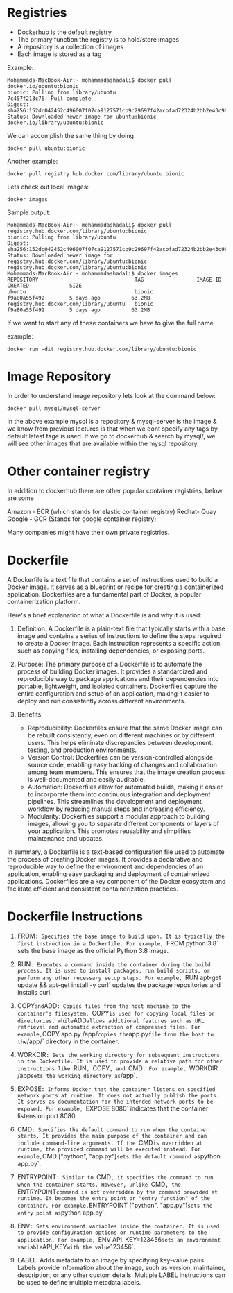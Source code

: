 # Registries

- Dockerhub is the default registry
- The primary function the registry is to hold/store images
- A repository is a collection of images
- Each image is stored as a tag

Example:

```
Mohammads-MacBook-Air:~ mohammadashadali$ docker pull docker.io/ubuntu:bionic
bionic: Pulling from library/ubuntu
7c457f213c76: Pull complete 
Digest: sha256:152dc042452c496007f07ca9127571cb9c29697f42acbfad72324b2bb2e43c98
Status: Downloaded newer image for ubuntu:bionic
docker.io/library/ubuntu:bionic
```

We can accomplish the same thing by doing 
```
docker pull ubuntu:bionic
```

Another example:

```
docker pull registry.hub.docker.com/library/ubuntu:bionic
```

Lets check out local images:

```
docker images
```

Sample output:

```
Mohammads-MacBook-Air:~ mohammadashadali$ docker pull registry.hub.docker.com/library/ubuntu:bionic
bionic: Pulling from library/ubuntu
Digest: sha256:152dc042452c496007f07ca9127571cb9c29697f42acbfad72324b2bb2e43c98
Status: Downloaded newer image for registry.hub.docker.com/library/ubuntu:bionic
registry.hub.docker.com/library/ubuntu:bionic
Mohammads-MacBook-Air:~ mohammadashadali$ docker images
REPOSITORY                               TAG                 IMAGE ID            CREATED             SIZE
ubuntu                                   bionic              f9a80a55f492        5 days ago          63.2MB
registry.hub.docker.com/library/ubuntu   bionic              f9a80a55f492        5 days ago          63.2MB
```

If we want to start any of these containers we have to give the full name

example:

```
docker run -dit registry.hub.docker.com/library/ubuntu:bionic
```

# Image Repository

In order to understand image repository lets look at the command below:

```
docker pull mysql/mysql-server
```

In the above example mysql is a repository & mysql-server is the image & we know from previous lectures
is that when we dont specify any tags by default latest tage is used. If we go to dockerhub & search
by mysql/, we will see other images that are available within the mysql repository.

# Other container registry

In addition to dockerhub there are other popular container registries, below are some

Amazon - ECR (which stands for elastic container registry)
Redhat- Quay
Google - GCR (Stands for google container registry)

Many companies might have their own private registries.

# Dockerfile

A Dockerfile is a text file that contains a set of instructions used to build a Docker image. It serves as a blueprint or recipe for creating a containerized application. Dockerfiles are a fundamental part of Docker, a popular containerization platform.

Here's a brief explanation of what a Dockerfile is and why it is used:

1. Definition: A Dockerfile is a plain-text file that typically starts with a base image and contains a series of instructions to define the steps required to create a Docker image. Each instruction represents a specific action, such as copying files, installing dependencies, or exposing ports.

2. Purpose: The primary purpose of a Dockerfile is to automate the process of building Docker images. It provides a standardized and reproducible way to package applications and their dependencies into portable, lightweight, and isolated containers. Dockerfiles capture the entire configuration and setup of an application, making it easier to deploy and run consistently across different environments.

3. Benefits:
   - Reproducibility: Dockerfiles ensure that the same Docker image can be rebuilt consistently, even on different machines or by different users. This helps eliminate discrepancies between development, testing, and production environments.
   - Version Control: Dockerfiles can be version-controlled alongside source code, enabling easy tracking of changes and collaboration among team members. This ensures that the image creation process is well-documented and easily auditable.
   - Automation: Dockerfiles allow for automated builds, making it easier to incorporate them into continuous integration and deployment pipelines. This streamlines the development and deployment workflow by reducing manual steps and increasing efficiency.
   - Modularity: Dockerfiles support a modular approach to building images, allowing you to separate different components or layers of your application. This promotes reusability and simplifies maintenance and updates.

In summary, a Dockerfile is a text-based configuration file used to automate the process of creating Docker images. It provides a declarative and reproducible way to define the environment and dependencies of an application, enabling easy packaging and deployment of containerized applications. Dockerfiles are a key component of the Docker ecosystem and facilitate efficient and consistent containerization practices.

# Dockerfile Instructions

1. FROM`: Specifies the base image to build upon. It is typically the first instruction in a Dockerfile. For example, `FROM python:3.8` sets the base image as the official Python 3.8 image.

2. RUN`: Executes a command inside the container during the build process. It is used to install packages, run build scripts, or perform any other necessary setup steps. For example, `RUN apt-get update && apt-get install -y curl` updates the package repositories and installs curl.

3. COPY` and `ADD`: Copies files from the host machine to the container's filesystem. `COPY` is used for copying local files or directories, while `ADD` allows additional features such as URL retrieval and automatic extraction of compressed files. For example, `COPY app.py /app/` copies the `app.py` file from the host to the `/app/` directory in the container.

4. WORKDIR`: Sets the working directory for subsequent instructions in the Dockerfile. It is used to provide a relative path for other instructions like `RUN`, `COPY`, and `CMD`. For example, `WORKDIR /app` sets the working directory as `/app`.

5. EXPOSE`: Informs Docker that the container listens on specified network ports at runtime. It does not actually publish the ports. It serves as documentation for the intended network ports to be exposed. For example, `EXPOSE 8080` indicates that the container listens on port 8080.

6. CMD`: Specifies the default command to run when the container starts. It provides the main purpose of the container and can include command-line arguments. If the `CMD` is overridden at runtime, the provided command will be executed instead. For example, `CMD ["python", "app.py"]` sets the default command as `python app.py`.

7. ENTRYPOINT`: Similar to `CMD`, it specifies the command to run when the container starts. However, unlike `CMD`, the `ENTRYPOINT` command is not overridden by the command provided at runtime. It becomes the entry point or "entry function" of the container. For example, `ENTRYPOINT ["python", "app.py"]` sets the entry point as `python app.py`.

8. ENV`: Sets environment variables inside the container. It is used to provide configuration options or runtime parameters to the application. For example, `ENV API_KEY=123456` sets an environment variable `API_KEY` with the value `123456`.

9. LABEL: Adds metadata to an image by specifying key-value pairs. Labels provide information about the image, such as version, maintainer, description, or any other custom details. Multiple LABEL instructions can be used to define multiple metadata labels.

